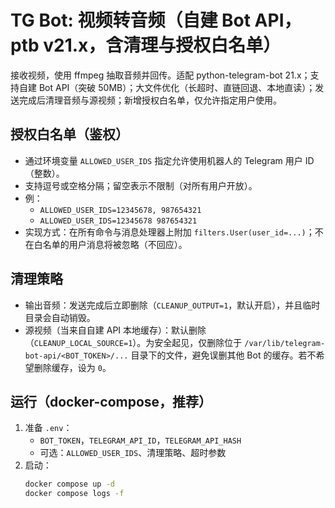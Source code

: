 # TG Bot: 视频转音频（自建 Bot API，ptb v21.x，含清理与授权白名单）

接收视频，使用 ffmpeg 抽取音频并回传。适配 python-telegram-bot 21.x；支持自建 Bot API（突破 50MB）；大文件优化（长超时、直链回退、本地直读）；发送完成后清理音频与源视频；新增授权白名单，仅允许指定用户使用。

## 授权白名单（鉴权）
- 通过环境变量 `ALLOWED_USER_IDS` 指定允许使用机器人的 Telegram 用户 ID（整数）。
- 支持逗号或空格分隔；留空表示不限制（对所有用户开放）。
- 例：
  - `ALLOWED_USER_IDS=12345678, 987654321`
  - `ALLOWED_USER_IDS=12345678 987654321`
- 实现方式：在所有命令与消息处理器上附加 `filters.User(user_id=...)`；不在白名单的用户消息将被忽略（不回应）。

## 清理策略
- 输出音频：发送完成后立即删除（`CLEANUP_OUTPUT=1`，默认开启），并且临时目录会自动销毁。
- 源视频（当来自自建 API 本地缓存）：默认删除（`CLEANUP_LOCAL_SOURCE=1`）。为安全起见，仅删除位于 `/var/lib/telegram-bot-api/<BOT_TOKEN>/...` 目录下的文件，避免误删其他 Bot 的缓存。若不希望删除缓存，设为 `0`。

## 运行（docker-compose，推荐）
1) 准备 `.env`：
   - `BOT_TOKEN`，`TELEGRAM_API_ID`，`TELEGRAM_API_HASH`
   - 可选：`ALLOWED_USER_IDS`、清理策略、超时参数
2) 启动：
   ```bash
   docker compose up -d
   docker compose logs -f
   ```

